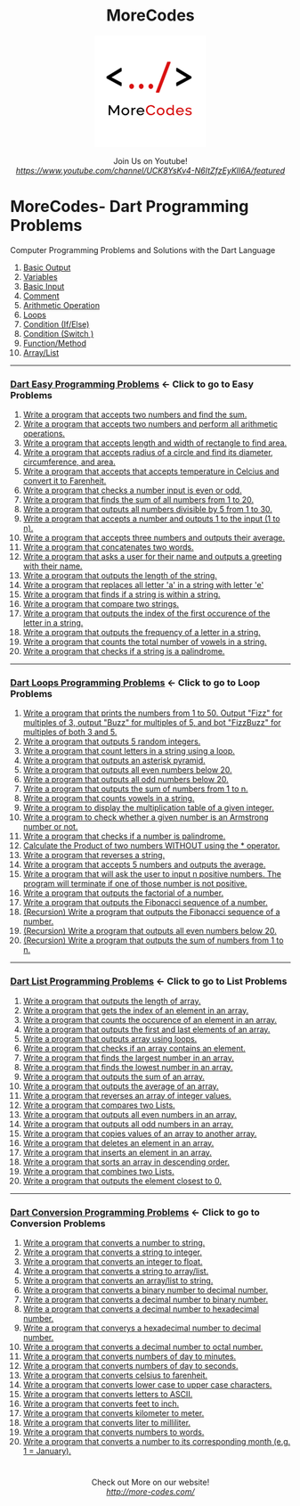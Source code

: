 <h1 align="center">MoreCodes</h1>
<p align="center"> 
  <img src="/morecodescir.png"/>
</p>

<p align="center">
Join Us on Youtube! <br/>
<i><u>https://www.youtube.com/channel/UCK8YsKv4-N6ItZfzEyKlI6A/featured</u></i>
</p>

#

# MoreCodes- Dart Programming Problems
Computer Programming Problems and Solutions with the Dart Language

1. <a href="https://github.com/ArjunAranetaCodes/MoreCodes-Dart/blob/master/Basics1.dart" target="_blank">Basic Output</a>
2. <a href="https://github.com/ArjunAranetaCodes/MoreCodes-Dart/blob/master/Basics2.dart" target="_blank">Variables</a>
3. <a href="https://github.com/ArjunAranetaCodes/MoreCodes-Dart/blob/master/Basics3.dart" target="_blank">Basic Input</a>
4. <a href="https://github.com/ArjunAranetaCodes/MoreCodes-Dart/blob/master/Basics4.dart" target="_blank">Comment</a>
5. <a href="https://github.com/ArjunAranetaCodes/MoreCodes-Dart/blob/master/Basics5.dart" target="_blank">Arithmetic Operation</a>
6. <a href="https://github.com/ArjunAranetaCodes/MoreCodes-Dart/blob/master/Basics6.dart" target="_blank">Loops</a>
7. <a href="https://github.com/ArjunAranetaCodes/MoreCodes-Dart/blob/master/Basics7.dart" target="_blank">Condition (If/Else)</a>
8. <a href="https://github.com/ArjunAranetaCodes/MoreCodes-Dart/blob/master/Basics8.dart" target="_blank">Condition (Switch )</a>
9. <a href="https://github.com/ArjunAranetaCodes/MoreCodes-Dart/blob/master/Basics9.dart" target="_blank">Function/Method</a>
10. <a href="https://github.com/ArjunAranetaCodes/MoreCodes-Dart/blob/master/Basics10.dart" target="_blank">Array/List</a>

- - - -
### [Dart Easy Programming Problems](Easy%20Problems/) <- Click to go to Easy Problems

1. <a href="https://github.com/ArjunAranetaCodes/MoreCodes-Dart/blob/master/Easy%20Problems/problem1.dart" target="_blank">Write a program that accepts two numbers and find the sum.</a>
2. <a href="https://github.com/ArjunAranetaCodes/MoreCodes-Dart/blob/master/Easy%20Problems/problem2.dart" target="_blank">Write a program that accepts two numbers and perform all arithmetic operations.</a>
3. <a href="https://github.com/ArjunAranetaCodes/MoreCodes-Dart/blob/master/Easy%20Problems/problem3.dart" target="_blank">Write a program that accepts length and width of rectangle to find area.</a>
4. <a href="https://github.com/ArjunAranetaCodes/MoreCodes-Dart/blob/master/Easy%20Problems/problem4.dart" target="_blank">Write a program that accepts radius of a circle and find its diameter, circumference, and area.</a>
5. <a href="https://github.com/ArjunAranetaCodes/MoreCodes-Dart/blob/master/Easy%20Problems/problem5.dart" target="_blank">Write a program that accepts that accepts temperature in Celcius and convert it to Farenheit.</a>
6. <a href="https://github.com/ArjunAranetaCodes/MoreCodes-Dart/blob/master/Easy%20Problems/problem6.dart" target="_blank">Write a program that checks a number input is even or odd.</a>
7. <a href="https://github.com/ArjunAranetaCodes/MoreCodes-Dart/blob/master/Easy%20Problems/problem7.dart" target="_blank">Write a program that finds the sum of all numbers from 1 to 20.</a>
8. <a href="https://github.com/ArjunAranetaCodes/MoreCodes-Dart/blob/master/Easy%20Problems/problem8.dart" target="_blank">Write a program that outputs all numbers divisible by 5 from 1 to 30.</a>
9. <a href="https://github.com/ArjunAranetaCodes/MoreCodes-Dart/blob/master/Easy%20Problems/problem9.dart" target="_blank">Write a program that accepts a number and outputs 1 to the input (1 to n).</a>
10. <a href="https://github.com/ArjunAranetaCodes/MoreCodes-Dart/blob/master/Easy%20Problems/problem10.dart" target="_blank">Write a program that accepts three numbers and outputs their average.</a>
11. <a href="https://github.com/ArjunAranetaCodes/MoreCodes-Dart/blob/master/Easy%20Problems/problem11.dart" target="_blank">Write a program that concatenates two words.</a>
12. <a href="https://github.com/ArjunAranetaCodes/MoreCodes-Dart/blob/master/Easy%20Problems/problem12.dart" target="_blank">Write a program that asks a user for their name and outputs a greeting with their name.</a>
13. <a href="https://github.com/ArjunAranetaCodes/MoreCodes-Dart/blob/master/Easy%20Problems/problem13.dart" target="_blank">Write a program that outputs the length of the string.</a>
14. <a href="https://github.com/ArjunAranetaCodes/MoreCodes-Dart/blob/master/Easy%20Problems/problem14.dart" target="_blank">Write a program that replaces all letter 'a' in a string with letter 'e'</a>
15. <a href="https://github.com/ArjunAranetaCodes/MoreCodes-Dart/blob/master/Easy%20Problems/problem15.dart" target="_blank">Write a program that finds if a string is within a string.</a>
16. <a href="https://github.com/ArjunAranetaCodes/MoreCodes-Dart/blob/master/Easy%20Problems/problem16.dart" target="_blank">Write a program that compare two strings.</a>
17. <a href="https://github.com/ArjunAranetaCodes/MoreCodes-Dart/blob/master/Easy%20Problems/problem17.dart" target="_blank">Write a program that outputs the index of the first occurence of the letter in a string.</a>
18. <a href="https://github.com/ArjunAranetaCodes/MoreCodes-Dart/blob/master/Easy%20Problems/problem18.dart" target="_blank">Write a program that outputs the frequency of a letter in a string.</a>
19. <a href="https://github.com/ArjunAranetaCodes/MoreCodes-Dart/blob/master/Easy%20Problems/problem19.dart" target="_blank">Write a program that counts the total number of vowels in a string.</a>
20. <a href="https://github.com/ArjunAranetaCodes/MoreCodes-Dart/blob/master/Easy%20Problems/problem20.dart" target="_blank">Write a program that checks if a string is a palindrome.</a>

- - - -
### [Dart Loops Programming Problems](Loops/) <- Click to go to Loop Problems

1. <a href="https://github.com/ArjunAranetaCodes/MoreCodes-Dart/blob/master/Loops/problem1.dart" target="_blank">Write a program that prints the numbers from 1 to 50. Output "Fizz" for multiples of 3, output "Buzz" for multiples of 5, and bot "FizzBuzz" for multiples of both 3 and 5.</a>
2. <a href="https://github.com/ArjunAranetaCodes/MoreCodes-Dart/blob/master/Loops/problem2.dart" target="_blank">Write a program that outputs 5 random integers.</a>
3. <a href="https://github.com/ArjunAranetaCodes/MoreCodes-Dart/blob/master/Loops/problem3.dart" target="_blank">Write a program that count letters in a string using a loop.</a>
4. <a href="https://github.com/ArjunAranetaCodes/MoreCodes-Dart/blob/master/Loops/problem4.dart" target="_blank">Write a program that outputs an asterisk pyramid.</a>
5. <a href="https://github.com/ArjunAranetaCodes/MoreCodes-Dart/blob/master/Loops/problem5.dart" target="_blank">Write a program that outputs all even numbers below 20.</a>
6. <a href="https://github.com/ArjunAranetaCodes/MoreCodes-Dart/blob/master/Loops/problem6.dart" target="_blank">Write a program that outputs all odd numbers below 20.</a>
7. <a href="https://github.com/ArjunAranetaCodes/MoreCodes-Dart/blob/master/Loops/problem7.dart" target="_blank">Write a program that outputs the sum of numbers from 1 to n.</a>
8. <a href="https://github.com/ArjunAranetaCodes/MoreCodes-Dart/blob/master/Loops/problem8.dart" target="_blank">Write a program that counts vowels in a string.</a>
9. <a href="https://github.com/ArjunAranetaCodes/MoreCodes-Dart/blob/master/Loops/problem9.dart" target="_blank">Write a program to display the multiplication table of a given integer.</a>
10. <a href="https://github.com/ArjunAranetaCodes/MoreCodes-Dart/blob/master/Loops/problem10.dart" target="_blank">Write a program to check whether a given number is an Armstrong number or not.</a>
11. <a href="https://github.com/ArjunAranetaCodes/MoreCodes-Dart/blob/master/Loops/problem11.dart" target="_blank">Write a program that checks if a number is palindrome.</a>
12. <a href="https://github.com/ArjunAranetaCodes/MoreCodes-Dart/blob/master/Loops/problem12.dart" target="_blank">Calculate the Product of two numbers WITHOUT using the * operator.</a>
13. <a href="https://github.com/ArjunAranetaCodes/MoreCodes-Dart/blob/master/Loops/problem13.dart" target="_blank">Write a program that reverses a string.</a>
14. <a href="https://github.com/ArjunAranetaCodes/MoreCodes-Dart/blob/master/Loops/problem14.dart" target="_blank">Write a program that accepts 5 numbers and outputs the average.</a>
15. <a href="https://github.com/ArjunAranetaCodes/MoreCodes-Dart/blob/master/Loops/problem15.dart" target="_blank">Write a program that will ask the user to input n positive numbers. The program will terminate if one of those number is not positive.</a>
16. <a href="https://github.com/ArjunAranetaCodes/MoreCodes-Dart/blob/master/Loops/problem16.dart" target="_blank">Write a program that outputs the factorial of a number.</a>
17. <a href="https://github.com/ArjunAranetaCodes/MoreCodes-Dart/blob/master/Loops/problem17.dart" target="_blank">Write a program that outputs the Fibonacci sequence of a number.</a>
18. <a href="https://github.com/ArjunAranetaCodes/MoreCodes-Dart/blob/master/Loops/problem18.dart" target="_blank">(Recursion) Write a program that outputs the Fibonacci sequence of a number.</a>
19. <a href="https://github.com/ArjunAranetaCodes/MoreCodes-Dart/blob/master/Loops/problem19.dart" target="_blank">(Recursion) Write a program that outputs all even numbers below 20.</a>
20. <a href="https://github.com/ArjunAranetaCodes/MoreCodes-Dart/blob/master/Loops/problem20.dart" target="_blank">(Recursion) Write a program that outputs the sum of numbers from 1 to n.</a>

- - - -
### [Dart List Programming Problems](Lists/) <- Click to go to List Problems

1. <a href="https://github.com/ArjunAranetaCodes/MoreCodes-Dart/blob/master/Lists/problem1.dart" target="_blank">Write a program that outputs the length of array.</a>
2. <a href="https://github.com/ArjunAranetaCodes/MoreCodes-Dart/blob/master/Lists/problem2.dart" target="_blank">Write a program that gets the index of an element in an array.</a>
3. <a href="https://github.com/ArjunAranetaCodes/MoreCodes-Dart/blob/master/Lists/problem3.dart" target="_blank">Write a program that counts the occurence of an element in an array.</a>
4. <a href="https://github.com/ArjunAranetaCodes/MoreCodes-Dart/blob/master/Lists/problem4.dart" target="_blank">Write a program that outputs the first and last elements of an array.</a>
5. <a href="https://github.com/ArjunAranetaCodes/MoreCodes-Dart/blob/master/Lists/problem5.dart" target="_blank">Write a program that outputs array using loops.</a>
6. <a href="https://github.com/ArjunAranetaCodes/MoreCodes-Dart/blob/master/Lists/problem6.dart" target="_blank">Write a program that checks if an array contains an element.</a>
7. <a href="https://github.com/ArjunAranetaCodes/MoreCodes-Dart/blob/master/Lists/problem7.dart" target="_blank">Write a program that finds the largest number in an array.</a>
8. <a href="https://github.com/ArjunAranetaCodes/MoreCodes-Dart/blob/master/Lists/problem8.dart" target="_blank">Write a program that finds the lowest number in an array.</a>
9. <a href="https://github.com/ArjunAranetaCodes/MoreCodes-Dart/blob/master/Lists/problem9.dart" target="_blank">Write a program that outputs the sum of an array.</a>
10. <a href="https://github.com/ArjunAranetaCodes/MoreCodes-Dart/blob/master/Lists/problem10.dart" target="_blank">Write a program that outputs the average of an array.</a>
11. <a href="https://github.com/ArjunAranetaCodes/MoreCodes-Dart/blob/master/Lists/problem11.dart" target="_blank">Write a program that reverses an array of integer values.</a>
12. <a href="https://github.com/ArjunAranetaCodes/MoreCodes-Dart/blob/master/Lists/problem12.dart" target="_blank">Write a program that compares two Lists.</a>
13. <a href="https://github.com/ArjunAranetaCodes/MoreCodes-Dart/blob/master/Lists/problem13.dart" target="_blank">Write a program that outputs all even numbers in an array.</a>
14. <a href="https://github.com/ArjunAranetaCodes/MoreCodes-Dart/blob/master/Lists/problem14.dart" target="_blank">Write a program that outputs all odd numbers in an array.</a>
15. <a href="https://github.com/ArjunAranetaCodes/MoreCodes-Dart/blob/master/Lists/problem15.dart" target="_blank">Write a program that copies values of an array to another array.</a>
16. <a href="https://github.com/ArjunAranetaCodes/MoreCodes-Dart/blob/master/Lists/problem16.dart" target="_blank">Write a program that deletes an element in an array.</a>
17. <a href="https://github.com/ArjunAranetaCodes/MoreCodes-Dart/blob/master/Lists/problem17.dart" target="_blank">Write a program that inserts an element in an array.</a>
18. <a href="https://github.com/ArjunAranetaCodes/MoreCodes-Dart/blob/master/Lists/problem18.dart" target="_blank">Write a program that sorts an array in descending order.</a>
19. <a href="https://github.com/ArjunAranetaCodes/MoreCodes-Dart/blob/master/Lists/problem19.dart" target="_blank">Write a program that combines two Lists.</a>
20. <a href="https://github.com/ArjunAranetaCodes/MoreCodes-Dart/blob/master/Lists/problem20.dart" target="_blank">Write a program that outputs the element closest to 0.</a>

- - - - 
###  [Dart Conversion Programming Problems](Conversions/) <- Click to go to Conversion Problems

1. <a href="https://github.com/ArjunAranetaCodes/MoreCodes-Dart/blob/master/Conversions/problem1.dart" target="_blank">Write a program that converts a number to string.</a>
2. <a href="https://github.com/ArjunAranetaCodes/MoreCodes-Dart/blob/master/Conversions/problem2.dart" target="_blank">Write a program that converts a string to integer.</a>
3. <a href="https://github.com/ArjunAranetaCodes/MoreCodes-Dart/blob/master/Conversions/problem3.dart" target="_blank">Write a program that converts an integer to float.</a>
4. <a href="https://github.com/ArjunAranetaCodes/MoreCodes-Dart/blob/master/Conversions/problem4.dart" target="_blank">Write a program that converts a string to array/list.</a>
5. <a href="https://github.com/ArjunAranetaCodes/MoreCodes-Dart/blob/master/Conversions/problem5.dart" target="_blank">Write a program that converts an array/list to string.</a>
6. <a href="https://github.com/ArjunAranetaCodes/MoreCodes-Dart/blob/master/Conversions/problem6.dart" target="_blank">Write a program that converts a binary number to decimal number.</a>
7. <a href="https://github.com/ArjunAranetaCodes/MoreCodes-Dart/blob/master/Conversions/problem7.dart" target="_blank">Write a program that converts a decimal number to binary number.</a>
8. <a href="https://github.com/ArjunAranetaCodes/MoreCodes-Dart/blob/master/Conversions/problem8.dart" target="_blank">Write a program that converts a decimal number to hexadecimal number.</a>
9. <a href="https://github.com/ArjunAranetaCodes/MoreCodes-Dart/blob/master/Conversions/problem9.dart" target="_blank">Write a program that converys a hexadecimal number to decimal number.</a>
10. <a href="https://github.com/ArjunAranetaCodes/MoreCodes-Dart/blob/master/Conversions/problem10.dart" target="_blank">Write a program that converts a decimal number to octal number.</a>
11. <a href="https://github.com/ArjunAranetaCodes/MoreCodes-Dart/blob/master/Conversions/problem11.dart" target="_blank">Write a program that converts numbers of day to minutes.</a>
12. <a href="https://github.com/ArjunAranetaCodes/MoreCodes-Dart/blob/master/Conversions/problem12.dart" target="_blank">Write a program that converts numbers of day to seconds.</a>
13. <a href="https://github.com/ArjunAranetaCodes/MoreCodes-Dart/blob/master/Conversions/problem13.dart" target="_blank">Write a program that converts celsius to farenheit.</a>
14. <a href="https://github.com/ArjunAranetaCodes/MoreCodes-Dart/blob/master/Conversions/problem14.dart" target="_blank">Write a program that converts lower case to upper case characters.</a>
15. <a href="https://github.com/ArjunAranetaCodes/MoreCodes-Dart/blob/master/Conversions/problem15.dart" target="_blank">Write a program that converts letters to ASCII.</a>
16. <a href="https://github.com/ArjunAranetaCodes/MoreCodes-Dart/blob/master/Conversions/problem16.dart" target="_blank">Write a program that converts feet to inch.</a>
17. <a href="https://github.com/ArjunAranetaCodes/MoreCodes-Dart/blob/master/Conversions/problem17.dart" target="_blank">Write a program that converts kilometer to meter.</a>
18. <a href="https://github.com/ArjunAranetaCodes/MoreCodes-Dart/blob/master/Conversions/problem18.dart" target="_blank">Write a program that converts liter to milliliter.</a>
19. <a href="https://github.com/ArjunAranetaCodes/MoreCodes-Dart/blob/master/Conversions/problem19.dart" target="_blank">Write a program that converts numbers to words.</a>
20. <a href="https://github.com/ArjunAranetaCodes/MoreCodes-Dart/blob/master/Conversions/problem20.dart" target="_blank">Write a program that converts a number to its corresponding month (e.g. 1 = January).</a>

#

<p align="center">
Check out More on our website! <br/>
<i><u>http://more-codes.com/</u></i>
</p>
